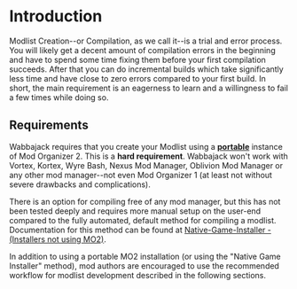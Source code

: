 # Introduction

Modlist Creation--or Compilation, as we call it--is a trial and error process. You will likely get a decent amount of compilation errors in the beginning and have to spend some time fixing them before your first compilation succeeds. After that you can do incremental builds which take significantly less time and have close to zero errors compared to your first build. In short, the main requirement is an eagerness to learn and a willingness to fail a few times while doing so.

## Requirements

Wabbajack requires that you create your Modlist using a [**portable**](Compilation%20Issues%20FAQ.html#portable-instances) instance of Mod Organizer 2. This is a **hard requirement**. Wabbajack won't work with Vortex, Kortex, Wyre Bash, Nexus Mod Manager, Oblivion Mod Manager or any other mod manager--not even Mod Organizer 1 (at least not without severe drawbacks and complications).

There is an option for compiling free of any mod manager, but this has not been tested deeply and requires more manual setup on the user-end compared to the fully automated, default method for compiling a modlist. Documentation for this method can be found at [Native-Game-Installer - (Installers not using MO2)](<Native-Game-Installer%20-%20(Installers%20not%20using%20MO2).md>).

In addition to using a portable MO2 installation (or using the "Native Game Installer" method), mod authors are encouraged to use the recommended workflow for modlist development described in the following sections.
